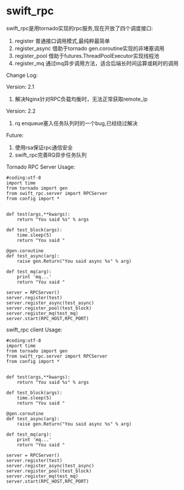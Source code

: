# swift_rpc

swift_rpc是用tornado实现的rpc服务,现在开放了四个调度接口:  

1. register 普通接口调用模式,最纯粹最简单  
2. register_async 借助于tornado gen.coroutine实现的非堵塞调用  
3. register_pool  借助于futures.ThreadPoolExecutor实现线程池  
4. register_mq 通过mq异步调用方法，适合后端长时间运算或耗时的调用

Change Log:  

Version: 2.1
1. 解决Nginx针对RPC负载均衡时，无法正常获取remote_ip

Version: 2.2
1. rq enqueue塞入任务队列时的一个bug,已经绕过解决

Future:  
1. 使用rsa保证rpc通信安全
2. swift_rpc完善RQ异步任务队列

Tornado RPC Server Usage:

```
#coding:utf-8
import time
from tornado import gen
from swift_rpc.server import RPCServer
from config import *


def test(args,**kwargs):
    return "You said %s" % args

def test_block(args):
    time.sleep(5)
    return "You said "

@gen.coroutine
def test_async(arg):
    raise gen.Return("You said async %s" % arg)

def test_mq(arg):
    print 'mq...'
    return "You said "

server = RPCServer()
server.register(test)
server.register_async(test_async)
server.register_pool(test_block)
server.register_mq(test_mq)
server.start(RPC_HOST,RPC_PORT)
```

swift_rpc client Usage:

```
#coding:utf-8
import time
from tornado import gen
from swift_rpc.server import RPCServer
from config import *


def test(args,**kwargs):
    return "You said %s" % args

def test_block(args):
    time.sleep(5)
    return "You said "

@gen.coroutine
def test_async(arg):
    raise gen.Return("You said async %s" % arg)

def test_mq(arg):
    print 'mq...'
    return "You said "

server = RPCServer()
server.register(test)
server.register_async(test_async)
server.register_pool(test_block)
server.register_mq(test_mq)
server.start(RPC_HOST,RPC_PORT)
```
